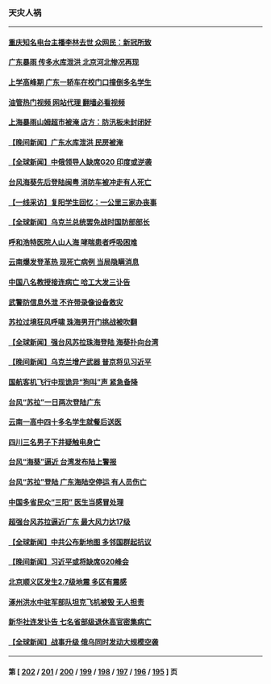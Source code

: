 ### 天灾人祸
---
#### [重庆知名电台主播李林去世 众网民：新冠所致](../../pages/ncid280/n14067360.md?09061645) 
#### [广东暴雨 传多水库泄洪 北京河北惨况再现](../../pages/ncid280/n14067453.md?09061645) 
#### [上学高峰期 广东一轿车在校门口撞倒多名学生](../../pages/ncid280/n14067387.md?09061645) 
#### [油管热门视频 网站代理 翻墙必看视频](http://138.2.39.72:81/youtube.html?epic-marker?09061645)
#### [上海暴雨山姆超市被淹 店方：防汛板未封闭好](../../pages/ncid280/n14067349.md?09061645) 
#### [【晚间新闻】广东水库泄洪 民房被淹](../../pages/ncid280/n14067333.md?09061645) 
#### [【全球新闻】中俄领导人缺席G20 印度或逆袭](../../pages/ncid280/n14067334.md?09061645) 
#### [台风海葵先后登陆闽粤 消防车被冲走有人死亡](../../pages/ncid280/n14067158.md?09061645) 
#### [【一线采访】复阳学生回忆：一公里三家办丧事](../../pages/ncid280/n14065898.md?09061645) 
#### [【全球新闻】乌克兰总统罢免战时国防部部长](../../pages/ncid280/n14066738.md?09061645) 
#### [呼和浩特医院人山人海 哮喘患者呼吸困难](../../pages/ncid280/n14066268.md?09061645) 
#### [云南爆发登革热 现死亡病例 当局隐瞒消息](../../pages/ncid280/n14066200.md?09061645) 
#### [中国八名教授接连病亡 哈工大发三讣告](../../pages/ncid280/n14066050.md?09061645) 
#### [武警防信息外泄 不许带录像设备救灾](../../pages/ncid280/n14066025.md?09061645) 
#### [苏拉过境狂风呼啸 珠海男开门挑战被吹翻](../../pages/ncid280/n14065845.md?09061645) 
#### [【全球新闻】强台风苏拉珠海登陆 海葵扑向台湾](../../pages/ncid280/n14065849.md?09061645) 
#### [【晚间新闻】乌克兰增产武器 普京将见习近平](../../pages/ncid280/n14065848.md?09061645) 
#### [国航客机飞行中现诡异“狗叫”声 紧急备降](../../pages/ncid280/n14065808.md?09061645) 
#### [台风“苏拉”一日两次登陆广东](../../pages/ncid280/n14065788.md?09061645) 
#### [云南一高中四十多名学生就餐后送医](../../pages/ncid280/n14065783.md?09061645) 
#### [四川三名男子下井疑触电身亡](../../pages/ncid280/n14065748.md?09061645) 
#### [台风“海葵”逼近 台湾发布陆上警报](../../pages/ncid280/n14065635.md?09061645) 
#### [台风“苏拉”登陆 广东海陆空停运 有人员伤亡](../../pages/ncid280/n14065653.md?09061645) 
#### [中国多省民众“三阳” 医生当感冒处理](../../pages/ncid280/n14065276.md?09061645) 
#### [超强台风苏拉逼近广东 最大风力达17级](../../pages/ncid280/n14065205.md?09061645) 
#### [【全球新闻】中共公布新地图 多邻国群起抗议](../../pages/ncid280/n14065190.md?09061645) 
#### [【晚间新闻】习近平或将缺席G20峰会](../../pages/ncid280/n14065191.md?09061645) 
#### [北京顺义区发生2.7级地震 多区有震感](../../pages/ncid280/n14065153.md?09061645) 
#### [涿州洪水中驻军部队坦克飞机被毁 无人担责](../../pages/ncid280/n14064949.md?09061645) 
#### [新华社连发讣告 七名省部级退休高官密集病亡](../../pages/ncid280/n14064842.md?09061645) 
#### [【全球新闻】战事升级 俄乌同时发动大规模空袭](../../pages/ncid280/n14064551.md?09061645) 

---
#### 第 [ [202](./202.md?09061645) / [201](./201.md?09061645) / [200](./200.md?09061645) / [199](./199.md?09061645) / [198](./198.md?09061645) / [197](./197.md?09061645) / [196](./196.md?09061645) / [195](./195.md?09061645) ] 页
